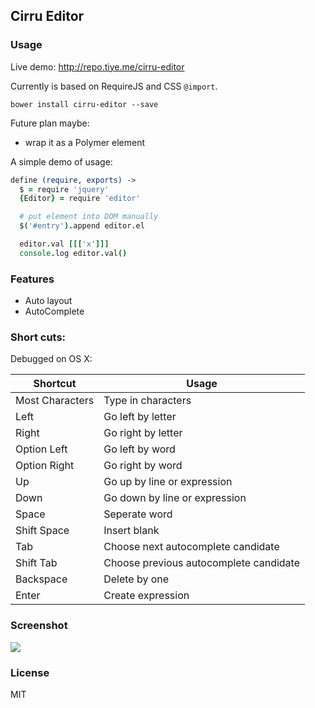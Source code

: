 
Cirru Editor
------

### Usage

Live demo: http://repo.tiye.me/cirru-editor

Currently is based on RequireJS and CSS `@import`.

```
bower install cirru-editor --save
```

Future plan maybe:

* wrap it as a Polymer element

A simple demo of usage:

```coffee
define (require, exports) ->
  $ = require 'jquery'
  {Editor} = require 'editor'

  # put element into DOM manually
  $('#entry').append editor.el

  editor.val [[['x']]]
  console.log editor.val()
```

### Features

* Auto layout
* AutoComplete

### Short cuts:

Debugged on OS X:

| Shortcut | Usage |
| --- | --- |
| Most Characters | Type in characters |
| Left | Go left by letter |
| Right | Go right by letter |
| Option Left | Go left by word |
| Option Right | Go right by word |
| Up | Go up by line or expression |
| Down | Go down by line or expression |
| Space | Seperate word |
| Shift Space | Insert blank |
| Tab | Choose next autocomplete candidate |
| Shift Tab | Choose previous autocomplete candidate |
| Backspace | Delete by one |
| Enter | Create expression |

### Screenshot

![](http://repo.tiye.me/cirru.org/pics/cirru-editor.jpg)

### License

MIT